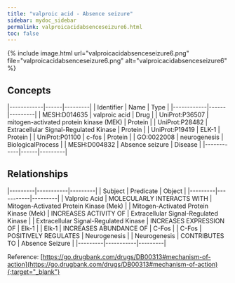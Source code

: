 ```yaml
---
title: "valproic acid - Absence seizure"
sidebar: mydoc_sidebar
permalink: valproicacidabsenceseizure6.html
toc: false 
---
```


{% include image.html url="valproicacidabsenceseizure6.png" file="valproicacidabsenceseizure6.png" alt="valproicacidabsenceseizure6" %}

## Concepts

|------------|------|---------|
| Identifier | Name | Type    |
|------------|------|---------|
| MESH:D014635 | valproic acid | Drug |
| UniProt:P36507 | mitogen-activated protein kinase (MEK) | Protein |
| UniProt:P28482 | Extracellular Signal-Regulated Kinase | Protein |
| UniProt:P19419 | ELK-1 | Protein |
| UniProt:P01100 | c-fos | Protein |
| GO:0022008 | neurogenesis | BiologicalProcess |
| MESH:D004832 | Absence seizure | Disease |
|------------|------|---------|

## Relationships

|---------|-----------|---------|
| Subject | Predicate | Object  |
|---------|-----------|---------|
| Valproic Acid | MOLECULARLY INTERACTS WITH | Mitogen-Activated Protein Kinase (Mek) |
| Mitogen-Activated Protein Kinase (Mek) | INCREASES ACTIVITY OF | Extracellular Signal-Regulated Kinase |
| Extracellular Signal-Regulated Kinase | INCREASES EXPRESSION OF | Elk-1 |
| Elk-1 | INCREASES ABUNDANCE OF | C-Fos |
| C-Fos | POSITIVELY REGULATES | Neurogenesis |
| Neurogenesis | CONTRIBUTES TO | Absence Seizure |
|---------|-----------|---------|

Reference: [https://go.drugbank.com/drugs/DB00313#mechanism-of-action](https://go.drugbank.com/drugs/DB00313#mechanism-of-action){:target="_blank"}